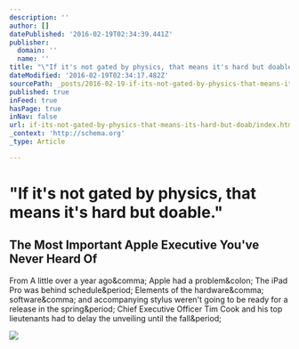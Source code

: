 ```yaml
---
description: ''
author: []
datePublished: '2016-02-19T02:34:39.441Z'
publisher:
  domain: ''
  name: ''
title: "\"If it's not gated by physics, that means it's hard but doable.\""
dateModified: '2016-02-19T02:34:17.482Z'
sourcePath: _posts/2016-02-19-if-its-not-gated-by-physics-that-means-its-hard-but-doab.md
published: true
inFeed: true
hasPage: true
inNav: false
url: if-its-not-gated-by-physics-that-means-its-hard-but-doab/index.html
_context: 'http://schema.org'
_type: Article

---
```

# "If it's not gated by physics, that means it's hard but doable."

<article style=""><h1>The Most Important Apple Executive You've Never Heard Of</h1><p>From A little over a year ago&amp;comma; Apple had a problem&amp;colon; The iPad Pro was behind schedule&amp;period; Elements of the hardware&amp;comma; software&amp;comma; and accompanying stylus weren't going to be ready for a release in the spring&amp;period; Chief Executive Officer Tim Cook and his top lieutenants had to delay the unveiling until the fall&amp;period;</p><img src="http://www.bloomberg.com/features/2016-johny-srouji-apple-chief-chipmaker/img/johny-srouji-2000x1200.jpg" /></article>
